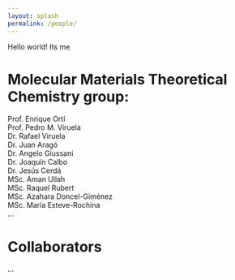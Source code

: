 ```yaml
---
layout: splash
permalink: /people/
---
```


Hello world! Its me

# Molecular Materials Theoretical Chemistry group:
Prof. Enrique Ortí  
Prof. Pedro M. Viruela  
Dr. Rafael Viruela  
Dr. Juan Aragó  
Dr. Angelo Giussani  
Dr. Joaquín Calbo  
Dr. Jesús Cerdá  
MSc. Aman Ullah  
MSc. Raquel Rubert  
MSc. Azahara Doncel-Giménez  
MSc. María Esteve-Rochina  
...  

# Collaborators
...  


